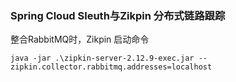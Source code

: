 ### Spring Cloud Sleuth与Zikpin 分布式链路跟踪
整合RabbitMQ时，Zikpin 启动命令
```
java -jar .\zipkin-server-2.12.9-exec.jar --zipkin.collector.rabbitmq.addresses=localhost
```